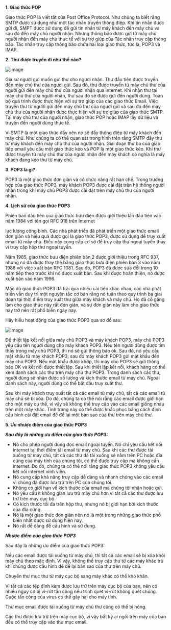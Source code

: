 **1. Giao thức POP**

Giao thức POP là viết tắt của Post Office Protocol. Như chúng ta biết rằng SMTP được sử dụng như một tác nhân truyền thông điệp. Khi tin nhắn được gửi đi, SMPT được sử dụng để gửi tin nhắn từ máy khách đến máy chủ và sau đó đến máy chủ người nhận. Nhưng thông báo được gửi từ máy chủ người nhận đến máy chủ thực tế với sự trợ giúp của Tác nhân truy cập thông báo. Tác nhân truy cập thông báo chứa hai loại giao thức, tức là, POP3 và IMAP.

**2. Thư được truyền đi như thế nào?**

![image](https://user-images.githubusercontent.com/65167293/157800139-7dc5fb97-a81e-4a8f-9584-e0faa572f647.png)

Giả sử người gửi muốn gửi thư cho người nhận. Thư đầu tiên được truyền đến máy chủ thư của người gửi. Sau đó, thư được truyền từ máy chủ thư của người gửi đến máy chủ thư của người nhận qua internet. Khi nhận thư tại máy chủ thư của người nhận, thư sau đó sẽ được gửi đến người dùng. Toàn bộ quá trình được thực hiện với sự trợ giúp của các giao thức Email. Việc truyền thư từ người gửi đến máy chủ thư của người gửi và sau đó đến máy chủ thư của người nhận được thực hiện với sự trợ giúp của giao thức SMTP. Tại máy chủ thư của người nhận, giao thức POP hoặc IMAP lấy dữ liệu và truyền đến người dùng thực tế.

Vì SMTP là một giao thức đẩy nên nó sẽ đẩy thông điệp từ máy khách đến máy chủ. Như chúng ta có thể quan sát trong hình trên rằng SMTP đẩy thư từ máy khách đến máy chủ thư của người nhận. Giai đoạn thứ ba của giao tiếp email yêu cầu một giao thức kéo và POP là một giao thức kéo. Khi thư được truyền từ máy chủ thư của người nhận đến máy khách có nghĩa là máy khách đang kéo thư từ máy chủ.

**3. POP3 là gì?**

POP3 là một giao thức đơn giản và có chức năng rất hạn chế. Trong trường hợp của giao thức POP3, máy khách POP3 được cài đặt trên hệ thống người nhận trong khi máy chủ POP3 được cài đặt trên máy chủ thư của người nhận.

**4. Lịch sử của giao thức POP3**

Phiên bản đầu tiên của giao thức bưu điện được giới thiệu lần đầu tiên vào năm 1984 với tên gọi RFC 918 trên Internet

lực lượng công binh. Các nhà phát triển đã phát triển một giao thức email đơn giản và hiệu quả được gọi là giao thức POP3, được sử dụng để truy xuất email từ máy chủ. Điều này cung cấp cơ sở để truy cập thư ngoại tuyến thay vì truy cập hộp thư ngoại tuyến.

Năm 1985, giao thức bưu điện phiên bản 2 được giới thiệu trong RFC 937, nhưng nó đã được thay thế bằng giao thức bưu điện phiên bản 3 vào năm 1988 với việc xuất bản RFC 1081. Sau đó, POP3 đã được sửa đổi trong 10 năm tiếp theo trước khi nó được xuất bản. Sau khi được hoàn thiện, nó được xuất bản vào năm 1996.

Mặc dù giao thức POP3 đã trải qua nhiều cải tiến khác nhau, các nhà phát triển vẫn duy trì một nguyên tắc cơ bản rằng nó tuân theo quy trình ba giai đoạn tại thời điểm truy xuất thư giữa máy khách và máy chủ. Họ đã cố gắng làm cho giao thức này rất đơn giản, và sự đơn giản này làm cho giao thức này trở nên rất phổ biến ngày nay.

Hãy hiểu hoạt động của giao thức POP3 qua sơ đồ sau:

![image](https://user-images.githubusercontent.com/65167293/157800232-1522e7cb-8561-4fcb-9b58-698bf3a11316.png)

Để thiết lập kết nối giữa máy chủ POP3 và máy khách POP3, máy chủ POP3 yêu cầu tên người dùng cho máy khách POP3. Nếu tên người dùng được tìm thấy trong máy chủ POP3, thì nó sẽ gửi thông báo ok. Sau đó, nó yêu cầu mật khẩu từ máy khách POP3; sau đó máy khách POP3 gửi mật khẩu đến máy chủ POP3. Nếu mật khẩu được khớp, thì máy chủ POP3 sẽ gửi thông báo OK và kết nối được thiết lập. Sau khi thiết lập kết nối, khách hàng có thể xem danh sách các thư trên máy chủ thư POP3. Trong danh sách các thư, người dùng sẽ nhận được số lượng và kích thước email từ máy chủ. Ngoài danh sách này, người dùng có thể bắt đầu truy xuất thư.

Sau khi máy khách truy xuất tất cả các email từ máy chủ, tất cả các email từ máy chủ sẽ bị xóa. Do đó, chúng ta có thể nói rằng các email được giới hạn cho một máy cụ thể, vì vậy sẽ không thể truy cập vào các email giống nhau trên một máy khác. Tình trạng này có thể được khắc phục bằng cách định cấu hình cài đặt email để để lại một bản sao của thư trên máy chủ thư.

**5. Ưu nhược điểm của giao thức POP3**

***Sau đây là những ưu điểm của giao thức POP3:***

- Nó cho phép người dùng đọc email ngoại tuyến. Nó chỉ yêu cầu kết nối internet tại thời điểm tải email từ máy chủ. Sau khi các thư được tải xuống từ máy chủ, tất cả các thư đã tải xuống sẽ nằm trên PC hoặc đĩa cứng của máy tính của chúng tôi, có thể được truy cập mà không cần internet. Do đó, chúng ta có thể nói rằng giao thức POP3 không yêu cầu kết nối internet vĩnh viễn.
- Nó cung cấp khả năng truy cập dễ dàng và nhanh chóng vào các email vì chúng đã được lưu trữ trên PC của chúng tôi.
- Không có giới hạn về kích thước của email mà chúng tôi nhận hoặc gửi.
- Nó yêu cầu ít không gian lưu trữ máy chủ hơn vì tất cả các thư được lưu trữ trên máy cục bộ.
- Có kích thước tối đa trên hộp thư, nhưng nó bị giới hạn bởi kích thước của đĩa cứng.
- Nó là một giao thức đơn giản nên nó là một trong những giao thức phổ biến nhất được sử dụng hiện nay.
- Nó rất dễ dàng để cấu hình và sử dụng.


***Nhược điểm của giao thức POP3***

Sau đây là những ưu điểm của giao thức POP3:

Nếu các email được tải xuống từ máy chủ, thì tất cả các email sẽ bị xóa khỏi máy chủ theo mặc định. Vì vậy, không thể truy cập thư từ các máy khác trừ khi chúng được cấu hình để để lại bản sao của thư trên máy chủ.

Chuyển thư mục thư từ máy cục bộ sang máy khác có thể khó khăn.

Vì tất cả các tệp đính kèm được lưu trữ trên máy cục bộ của bạn, nên có nhiều nguy cơ bị vi-rút tấn công nếu trình quét vi-rút không quét chúng. Cuộc tấn công của virus có thể gây hại cho máy tính.

Thư mục email được tải xuống từ máy chủ thư cũng có thể bị hỏng.

Các thư được lưu trữ trên máy cục bộ, vì vậy bất kỳ ai ngồi trên máy của bạn đều có thể truy cập vào thư mục email.
